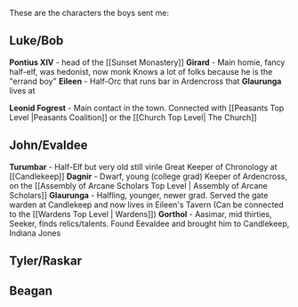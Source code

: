 These are the characters the boys sent me:

## Luke/Bob
**Pontius XIV** - head of the [[Sunset Monastery]]
 **Girard** - Main homie, fancy half-elf, was hedonist, now monk
Knows a lot of folks because he is the "errand boy"
**Eileen** - Half-Orc that runs bar in Ardencross that **Glaurunga** lives at

**Leonid Fogrest** - Main contact in the town. Connected with [[Peasants Top Level |Peasants Coalition]] or the [[Church Top Level| The Church]]


## John/Evaldee
**Turumbar** - Half-Elf but very old still virile Great Keeper of Chronology at [[Candlekeep]]
**Dagnir** - Dwarf, young (college grad) Keeper of Ardencross, on the [[Assembly of Arcane Scholars Top Level | Assembly of Arcane Scholars]] 
**Glaurunga** - Halfling, younger, newer grad. Served the gate warden at Candlekeep and now lives in Eileen's Tavern (Can be connected to the [[Wardens Top Level | Wardens]])
**Gorthol** - Aasimar, mid thirties, Seeker, finds relics/talents. Found Eevaldee and brought him to Candlekeep, Indiana Jones


## Tyler/Raskar




## Beagan
